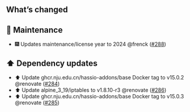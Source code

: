 ## What’s changed

## 🧰 Maintenance

- 🎆 Updates maintenance/license year to 2024 @frenck ([#288](https://github.com/hassio-addons/addon-wireguard/pull/288))

## ⬆️ Dependency updates

- ⬆️ Update ghcr.nju.edu.cn/hassio-addons/base Docker tag to v15.0.2 @renovate ([#284](https://github.com/hassio-addons/addon-wireguard/pull/284))
- ⬆️ Update alpine_3_19/iptables to v1.8.10-r3 @renovate ([#286](https://github.com/hassio-addons/addon-wireguard/pull/286))
- ⬆️ Update ghcr.nju.edu.cn/hassio-addons/base Docker tag to v15.0.3 @renovate ([#285](https://github.com/hassio-addons/addon-wireguard/pull/285))
